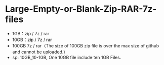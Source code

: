 # Large-Empty-or-Blank-Zip-RAR-7z-files

- 1GB：zip / 7z / rar
- 10GB：zip / 7z / rar
- 100GB 7z / rar（The size of 100GB zip file is over the max size of github and cannot be uploaded.）
- sp: 10GB_10-1GB, One 10GB file include ten 1GB Files.

